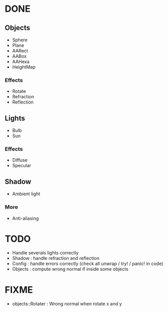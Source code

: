 # DONE

## Objects

- Sphere
- Plane
- AARect
- AABox
- AAHexa
- HeightMap

### Effects

- Rotate
- Refraction
- Reflection

## Lights

- Bulb
- Sun

### Effects

- Diffuse
- Specular

## Shadow

- Ambient light

### More

- Anti-aliasing

# TODO

- Handle severals lights correctly
- Shadow : handle refraction and reflection
- Config : handle errors correctly (check all unwrap / try! / panic! in code)
- Objects : compute wrong normal if inside some objects

# FIXME

- objects::Rotater : Wrong normal when rotate x and y
